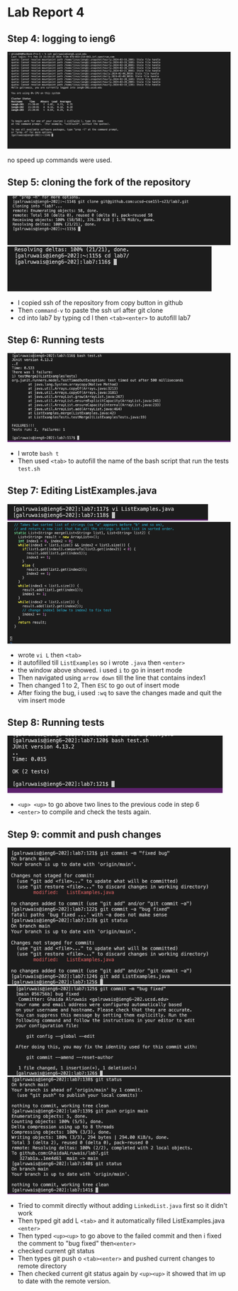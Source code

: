 # Lab Report 4
## Step 4: logging to ieng6

![step4](step4.png)

no speed up commands were used.

## Step 5: cloning the fork of the repository

![step5](step5.png)
![step5](step6.1.png)

- I copied ssh of the repository from copy button in github
- Then ```command-v``` to paste the ssh url after git clone
- cd into lab7 by typing cd l then ```<tab><enter>``` to autofill lab7

## Step 6: Running tests

![step6](step6.2.png)

- I wrote ```bash t```
- Then used ```<tab>``` to autofill the name of the bash script that run the tests ```test.sh```

## Step 7: Editing ListExamples.java

![step7](step7.1.png)
![step7](step7.2.png)

- wrote ```vi L``` then ```<tab>```
- it autofilled till ```ListExamples``` so i wrote ```.java``` then ```<enter>```
- the window above showed. i used ```i``` to go in insert mode
- Then navigated using ```arrow down``` till the line that contains index1
- Then changed 1 to 2, Then ```ESC``` to go out of insert mode
- After fixing the bug, i used ```:wq``` to save the changes made and quit the vim insert mode

## Step 8: Running tests
  
![step8](step8.png)
- ```<up> <up>``` to go above two lines to the previous code in step 6
- ```<enter>``` to compile and check the tests again.

## Step 9: commit and push changes

![step9](step9.1.png)
![step9](step9.2.png)
![step9](step9.3.png)
- Tried to commit directly without adding ```LinkedList.java``` first so it didn't work
- Then typed git add L ```<tab>``` and it automatically filled ListExamples.java ```<enter>```
- Then typed ```<up><up>``` to go above to the failed commit and then i fixed the comment to "bug fixed" then```<enter>```
- checked current git status
- Then types git push o ```<tab><enter>``` and pushed current changes to remote directory
- Then checked current git status again by ```<up><up>``` it showed that im up to date with the remote version.
